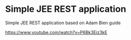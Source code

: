 # Simple JEE REST application

Simple JEE REST application based on Adam Bien guide

 https://www.youtube.com/watch?v=P6Bk3Eiz3kE 